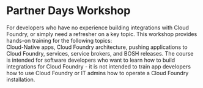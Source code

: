 # Partner Days Workshop

For developers who have no experience building integrations with Cloud Foundry, or simply need a refresher on a key topic.  This workshop provides hands-on training for the following topics:  
Cloud-Native apps, Cloud Foundry architecture, pushing applications to Cloud Foundry, services, service brokers, and BOSH releases. The course is intended for software developers who want to learn how to build integrations for Cloud Foundry - it is not intended to train app developers how to use Cloud Foundry or IT admins how to operate a Cloud Foundry installation.
